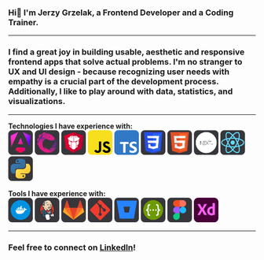 ### Hi👋 I'm Jerzy Grzelak, a Frontend Developer and a Coding Trainer.

---

### I find a great joy in building usable, aesthetic and responsive frontend apps that solve actual problems. I'm no stranger to UX and UI design - because recognizing user needs with empathy is a crucial part of the development process. Additionally, I like to play around with data, statistics, and visualizations.

---

**Technologies I have experience with:**
<br>
<img src="icons/angular.svg" title="Angular" width="50px" height="50px" />
<img src="icons/rxjs.svg" width="50px" height="50px" />
<img src="icons/primeng.svg" width="50px" height="50px" />
<img src="icons/js.svg" width="50px" height="50px" />
<img src="icons/ts.svg" width="50px" height="50px" />
<img src="icons/css.svg" width="50px" height="50px" />
<img src="icons/html.svg" width="50px" height="50px" />
<img src="icons/next.svg" width="50px" height="50px" />
<img src="icons/react.svg" width="50px" height="50px" />
<img src="icons/python.svg" width="50px" height="50px" />
<br>

**Tools I have experience with:**
<br>
<img src="icons/docker.svg" width="50px" height="50px" />
<img src="icons/jenkins.svg" width="50px" height="50px" />
<img src="icons/gitlab.svg" width="50px" height="50px" />
<img src="icons/git.svg" width="50px" height="50px" />
<img src="icons/bitbucket.svg" width="50px" height="50px" />
<img src="icons/swagger.svg" width="50px" height="50px" />
<img src="icons/figma.svg" width="50px" height="50px" />
<img src="icons/xd.svg" width="50px" height="50px" />

--- 
### Feel free to connect on [LinkedIn](https://www.linkedin.com/in/jerzy-grzelak/)!

